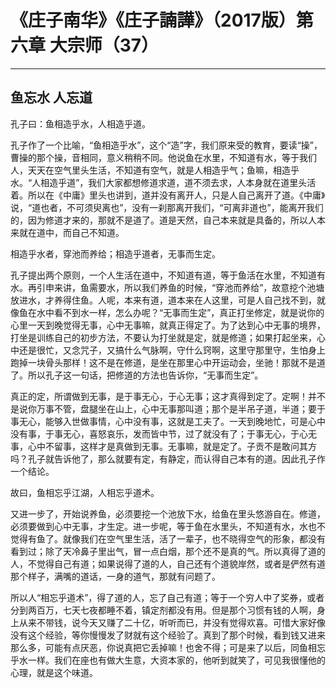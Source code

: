 # 《庄子南华》《庄子諵譁》（2017版）第六章 大宗师（37）

------

## 鱼忘水 人忘道

孔子曰：鱼相造乎水，人相造乎道。

孔子作了一个比喻，“鱼相造乎水”，这个“造”字，我们原来受的教育，要读“操”，曹操的那个操，音相同，意义稍稍不同。他说鱼在水里，不知道有水，等于我们人，天天在空气里头生活，不知道有空气，就是人相造乎气；鱼嘛，相造乎水。“人相造乎道”，我们大家都想修道求道，道不须去求，人本身就在道里头活着。所以在《中庸》里头也讲到，道并没有离开人，只是人自己离开了道。《中庸》说，“道也者，不可须臾离也”，没有一刹那离开我们，“可离非道也”，能离开我们的，因为修道才来的，那就不是道了。道是天然，自己本来就是具备的，所以人本来就在道中，而自己不知道。

相造乎水者，穿池而养给；相造乎道者，无事而生定。

孔子提出两个原则，一个人生活在道中，不知道有道，等于鱼活在水里，不知道有水。再引申来讲，鱼需要水，所以我们养鱼的时候，“穿池而养给”，故意挖个池塘放进水，才养得住鱼。人呢，本来有道，道本来在人这里，可是人自己找不到，就像鱼在水中看不到水一样，怎么办呢？“无事而生定”，真正打坐修定，就是说你的心里一天到晚觉得无事，心中无事嘛，就真正得定了。为了达到心中无事的境界，打坐是训练自己的初步方法，不要认为打坐就是定，就是修道；如果打起坐来，心中还是很忙，又念咒子，又搞什么气脉啊，守什么窍啊，这里守那里守，生怕身上跑掉一块骨头那样！这不是在修道，是坐在那里心中开运动会，坐驰！那就不是道了。所以孔子这一句话，把修道的方法也告诉你，“无事而生定”。

真正的定，所谓做到无事，是于事无心，于心无事；这才真得到定了。定啊！并不是说你万事不管，盘腿坐在山上，心中无事那叫道；那个是半吊子道，半道；要于事无心，能够入世做事情，心中没有事，这就是工夫了。一天到晚地忙，可是心中没有事，于事无心，喜怒哀乐，发而皆中节，过了就没有了；于事无心，于心无事，心中不留事，这样才是真做到无事。无事嘛，就是定了。子贡不是敢问其方吗？孔子就告诉他了，那么就要有定，有静定，而认得自己本有的道。因此孔子作一个结论。

故曰，鱼相忘乎江湖，人相忘乎道术。

又进一步了，开始说养鱼，必须要挖一个池放下水，给鱼在里头悠游自在。修道，必须要做到心中无事，才生定。进一步呢，等于鱼在水里头，不知道有水，水也不觉得有鱼了。就像我们在空气里生活，活了一辈子，也不晓得空气的形象，都没有看到过；除了天冷鼻子里出气，冒一点白烟，那个还不是真的气。所以真得了道的人，不觉得自己有道；如果说得了道的人，自己还有个道貌岸然，或者是俨然有道那个样子，满嘴的道话，一身的道气，那就有问题了。

所以人“相忘乎道术”，得了道的人，忘了自己有道；等于一个穷人中了奖券，或者分到两百万，七天七夜都睡不着，镇定剂都没有用。但是那个习惯有钱的人啊，身上从来不带钱，说今天又赚了二十亿，听听而已，并没有觉得欢喜。可惜大家好像没有这个经验，等你慢慢发了财就有这个经验了。真到了那个时候，看到钱又进来那么多，可能有点厌恶，你说真把它丢掉嘛！也舍不得；可是来了以后，同鱼相忘乎水一样。我们在座也有做大生意，大资本家的，他听到就笑了，可见我很懂他的心理，就是这个味道。